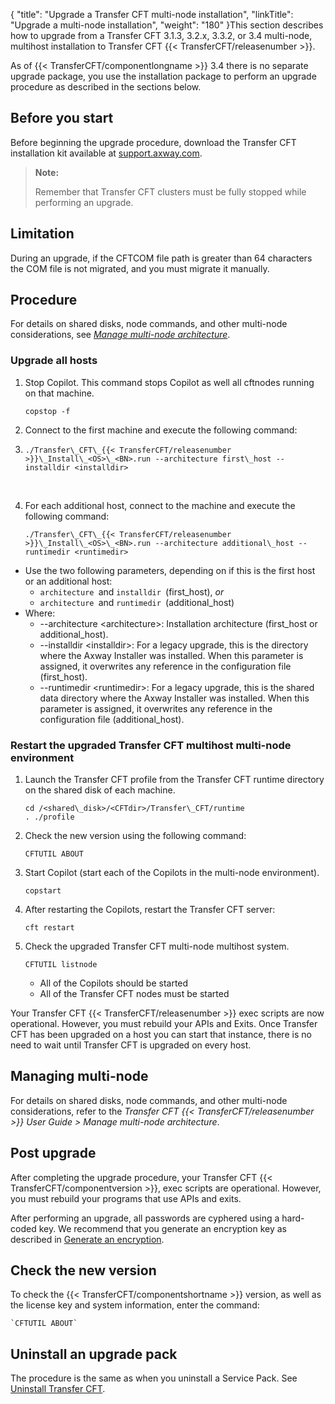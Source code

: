 {
    "title": "Upgrade a Transfer CFT multi-node installation",
    "linkTitle": "Upgrade a multi-node installation",
    "weight": "180"
}This section describes how to upgrade from a Transfer CFT 3.1.3, 3.2.x, 3.3.2, or 3.4 multi-node, multihost installation to Transfer CFT {{< TransferCFT/releasenumber  >}}.

As of {{< TransferCFT/componentlongname  >}} 3.4 there is no separate upgrade package, you use the installation package to perform an upgrade procedure as described in the sections below.

<span id="Before"></span>

## Before you start

Before beginning the upgrade procedure, download the Transfer CFT installation kit available at [support.axway.com](https://support.axway.com/).

> **Note:**
>
> Remember that Transfer CFT clusters must be fully stopped while performing an upgrade.

## Limitation

During an upgrade, if the CFTCOM file path is greater than 64 characters the COM file is not migrated, and you must migrate it manually.

## Procedure

For details on shared disks, node commands, and other multi-node considerations, see *[Manage multi-node architecture](../../../../about_multinode)*.

### Upgrade all hosts

1.  Stop Copilot. This command stops Copilot as well all cftnodes running on that machine.  
    ```
    copstop -f
    ```

2.  Connect to the first machine and execute the following command:

3.  ```
    ./Transfer\_CFT\_{{< TransferCFT/releasenumber >}}\_Install\_<OS>\_<BN>.run --architecture first\_host --installdir <installdir>
    ```

     

4.  For each additional host, connect to the machine and execute the following command:  
    ```
    ./Transfer\_CFT\_{{< TransferCFT/releasenumber >}}\_Install\_<OS>\_<BN>.run --architecture additional\_host --runtimedir <runtimedir>
    ```

-   Use the two following parameters, depending on if this is the first host or an additional host:
    -   `architecture `and `installdir `(first\_host), *or*
    -   `architecture `and `runtimedir `(additional\_host)
-   Where:
    -   --architecture &lt;architecture>: Installation architecture (first\_host or additional\_host).
    -   --installdir &lt;installdir>: For a legacy upgrade, this is the directory where the Axway Installer was installed. When this parameter is assigned, it overwrites any reference in the configuration file (first\_host).
    -   --runtimedir &lt;runtimedir>: For a legacy upgrade, this is the shared data directory where the Axway Installer was installed. When this parameter is assigned, it overwrites any reference in the configuration file (additional\_host).

### Restart the upgraded Transfer CFT multihost multi-node environment

1.  Launch the Transfer CFT profile from the Transfer CFT runtime directory on the shared disk of each machine.  
    ```
    cd /<shared\_disk>/<CFTdir>/Transfer\_CFT/runtime
    . ./profile
    ```
2.  Check the new version using the following command:  
    ```
    CFTUTIL ABOUT
    ```
3.  Start Copilot (start each of the Copilots in the multi-node environment).  
    ```
    copstart
    ```
4.  After restarting the Copilots, restart the Transfer CFT server:  
    ```
    cft restart
    ```
5.  Check the upgraded Transfer CFT multi-node multihost system.  
    ```
    CFTUTIL listnode
    ```
    -   All of the Copilots should be started

    <!-- -->

    -   All of the Transfer CFT nodes must be started

Your Transfer CFT {{< TransferCFT/releasenumber  >}} exec scripts are now operational. However, you must rebuild your APIs and Exits. Once Transfer CFT has been upgraded on a host you can start that instance, there is no need to wait until Transfer CFT is upgraded on every host.

## Managing multi-node

For details on shared disks, node commands, and other multi-node considerations, refer to the *Transfer CFT {{< TransferCFT/releasenumber  >}} User Guide &gt; *Manage multi-node architecture**.

## Post upgrade

After completing the upgrade procedure, your Transfer CFT {{< TransferCFT/componentversion  >}}, exec scripts are operational. However, you must rebuild your programs that use APIs and exits.

After performing an upgrade, all passwords are cyphered using a hard-coded key. We recommend that you generate an encryption key as described in [Generate an encryption](https://docs.axway.com/bundle/TransferCFT_38_UsersGuide_allOS_en_HTML5/page/Content/Security/cipher_key.htm).

## Check the new version

To check the {{< TransferCFT/componentshortname  >}} version, as well as the license key and system information, enter the command:

```
`CFTUTIL ABOUT`
```

## Uninstall an upgrade pack

The procedure is the same as when you uninstall a Service Pack. See [Uninstall Transfer CFT](../../uninstall_transfercft_ux).
